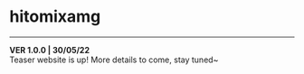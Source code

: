# hitomixamg
_____
**VER 1.0.0 | 30/05/22**  
Teaser website is up! More details to come, stay tuned~
